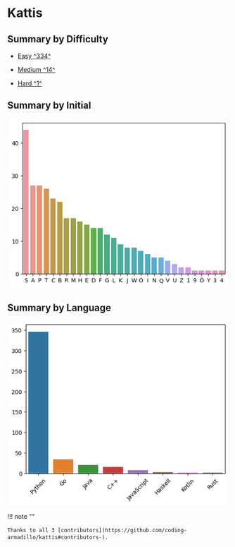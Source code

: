 # Kattis

## Summary by Difficulty

- [Easy ^334^](easy.md)

- [Medium ^14^](medium.md)

- [Hard ^1^](hard.md)

## Summary by Initial

![summary-by-first-char](summary-by-first-char.png)

## Summary by Language

![summary-by-language](summary-by-language.png)

!!! note ""

    Thanks to all 3 [contributors](https://github.com/coding-armadillo/kattis#contributors-).
